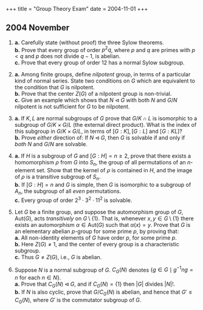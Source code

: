 +++
title = "Group Theory Exam"
date = 2004-11-01
+++

## 2004 November

1. **a.**  Carefully state (without proof) the three Sylow theorems.\
    **b.**  Prove that every group of order $p^2 q$, where $p$ and $q$ are primes with $p< q$ and $p$ does not divide $q-1$, is abelian.\
    **c.**  Prove that every group of order 12 has a normal Sylow subgroup.

2. **a.** Among finite groups, define *nilpotent* group, in terms of a particular kind of normal series. State two conditions on $G$ which are equivalent to the condition that $G$ is nilpotent.\
   **b.**  Prove that the center $Z(G)$ of a nilpotent group is non-trivial.\
   **c.**  Give an example which shows that $N \triangleleft G$ with both $N$ and $G/N$ nilpotent is not sufficient for $G$ to be nilpotent.

3. **a.**  If $K, L$ are normal subgroups of $G$ prove that $G/K\cap L$ is isomorphic to a subgroup of $G/K \times G/L$ (the external direct product). What is the index of this subgroup in $G/K \times G/L$, in terms of $[G:K], [G:L]$ and $[G:KL]$?\
   **b.**  Prove *either* direction of: If $N\triangleleft G$, then $G$ is solvable if and only if *both* $N$ and $G/N$ are solvable.

4. **a.**  If $H$ is a subgroup of $G$ and $[G:H]=n \geq 2$, prove that there exists a homomorphism $\rho$ from $G$ into $S_n$, the group of all permutations of an $n$-element set. Show that the kernel of $\rho$ is contained in $H$, and the image of $\rho$ is a transitive subgroup of $S_n$.\
   **b.**  If $[G:H]=n$ and $G$ is simple, then $G$ is isomorphic to a subgroup of $A_n$, the subgroup of all *even* permutations.\
   **c.**  Every group of order $2^3 \cdot 3^2 \cdot 11^2$ is solvable.

5. Let $G$ be a finite group, and suppose the automorphism group of $G$, ${{\mathrm{Aut}}}(G)$, acts *transitively* on $G\setminus \{1\}$. That is, whenever $x, y \in G\setminus \{1\}$ there exists an automorphism $\alpha\in {{\mathrm{Aut}}}(G)$ such that $\alpha(x) = y$. Prove that $G$ is an elementary abelian $p$-group for some prime $p$, by proving that:\
   **a.** All non-identity elements of $G$ have order $p$, for some prime $p$.\
   **b.** Here $Z(G) \neq 1$, and the center of every group is a characteristic subgroup.\
   **c.** Thus $G\neq Z(G)$, i.e., $G$ is abelian.

6. Suppose $N$ is a normal subgroup of $G$. $C_G(N)$ denotes $\{g\in G \mid g^{-1}ng = n \text{ for each } n\in N\}$.\
   **a.**  Prove that $C_G(N)\triangleleft G$, and if $C_G(N) = \{1\}$ then $|G|$ divides $|N|!$.\
   **b.**  If $N$ is also cyclic, prove that $G/C_G(N)$ is abelian, and hence that $G' \leq C_G(N)$, where $G'$ is the commutator subgroup of $G$.
